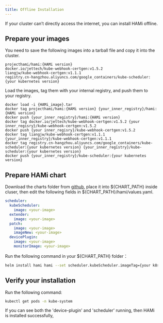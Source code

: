 ```yaml
---
title: Offline Installation
---
```


If your cluster can’t directly access the internet, you can install HAMi offline.

## Prepare your images

You need to save the following images into a tarball file and copy it into the cluster.

```
projecthami/hami:{HAMi version} 
docker.io/jettech/kube-webhook-certgen:v1.5.2
liangjw/kube-webhook-certgen:v1.1.1
registry.cn-hangzhou.aliyuncs.com/google_containers/kube-scheduler:{your kubernetes version}
```

Load the images, tag them with your internal registry, and push them to your registry.

```shell
docker load -i {HAMi_image}.tar
docker tag projecthami/hami:{HAMi version} {your_inner_registry}/hami:{HAMi version}
docker push {your_inner_registry}/hami:{HAMi version}
docker tag docker.io/jettech/kube-webhook-certgen:v1.5.2 {your inner_regisry}/kube-webhook-certgen:v1.5.2
docker push {your inner_regisry}/kube-webhook-certgen:v1.5.2
docker tag liangjw/kube-webhook-certgen:v1.1.1 {your_inner_registry}/kube-webhook-certgen:v1.1.1
docker tag registry.cn-hangzhou.aliyuncs.com/google_containers/kube-scheduler:{your kubernetes version} {your_inner_registry}/kube-scheduler:{your kubernetes version}
docker push {your_inner_registry}/kube-scheduler:{your kubernetes version}
```

## Prepare HAMi chart

Download the charts folder from [github](https://github.com/Project-HAMi/HAMi/tree/master/charts),
place it into $\{CHART_PATH\} inside cluser, then edit the following fields in $\{CHART_PATH\}/hami/values.yaml.

```yaml
scheduler:
  kubeScheduler:
    image: <your-image>
  extender:
    image: <your-image>
  patch:
    image: <your-image>
    imageNew: <your-image>
  devicePlugin:
    image: <your-image>
    monitorImage: <your-image>
```

Run the following command in your $\{CHART_PATH\} folder：

```bash
helm install hami hami --set scheduler.kubeScheduler.imageTag={your k8s server version} -n kube-system
```

## Verify your installation

Run the following command:

```bash
kubectl get pods -n kube-system
```

If you can see both the 'device-plugin' and 'scheduler' running, then HAMi is installed successfully,
